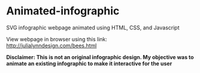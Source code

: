# Animated-infographic
SVG infographic webpage animated using HTML, CSS, and Javascript

View webpage in browser using this link: http://julialynndesign.com/bees.html

**Disclaimer: This is not an original infographic design. My objective was to animate an existing infographic to make it interactive for the user**

